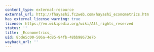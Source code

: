 ```yaml
---
content_type: external-resource
external_url: http://fhayashi.fc2web.com/hayashi_econometrics.htm
has_external_license_warning: true
license: https://en.wikipedia.org/wiki/All_rights_reserved
status: ''
title: _Econometrics_
uid: 8bde5c00-506a-4d85-94fb-48bb98673e7b
wayback_url: ''
---
```

